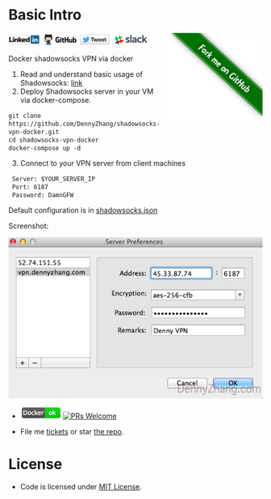 # Basic Intro
<a href="https://github.com/DennyZhang?tab=followers"><img align="right" width="200" height="183" src="https://raw.githubusercontent.com/USDevOps/mywechat-slack-group/master/images/fork_github.png" /></a>

[![LinkedIn](https://raw.githubusercontent.com/USDevOps/mywechat-slack-group/master/images/linkedin.png)](https://www.linkedin.com/in/dennyzhang001) [![Github](https://raw.githubusercontent.com/USDevOps/mywechat-slack-group/master/images/github.png)](https://github.com/DennyZhang) [![Twitter](https://raw.githubusercontent.com/USDevOps/mywechat-slack-group/master/images/twitter.png)](https://twitter.com/dennyzhang001) [![Slack](https://raw.githubusercontent.com/USDevOps/mywechat-slack-group/master/images/slack.png)](https://goo.gl/ozDDyL)

Docker shadowsocks VPN via docker

1. Read and understand basic usage of Shadowsocks: [link](https://shadowsocks.org/en/index.html)
2. Deploy Shadowsocks server in your VM via docker-compose.

```
git clone https://github.com/DennyZhang/shadowsocks-vpn-docker.git
cd shadowsocks-vpn-docker
docker-compose up -d
```

3. Connect to your VPN server from client machines

```
 Server: $YOUR_SERVER_IP
 Port: 6187
 Password: DamnGFW
```

Default configuration is in [shadowsocks.json](./shadowsocks.json)

Screenshot:

![](images/ss_config.png)

- [![Docker](https://raw.githubusercontent.com/USDevOps/mywechat-slack-group/master/images/docker.png)](https://hub.docker.com/r/denny/shadowsocks-vpn-docker/) [![PRs Welcome](https://img.shields.io/badge/PRs-welcome-brightgreen.svg)](http://makeapullrequest.com)

- File me [tickets](https://github.com/DennyZhang/shadowsocks-vpn-docker/issues) or star [the repo](https://github.com/DennyZhang/shadowsocks-vpn-docker).

# License
- Code is licensed under [MIT License](https://www.dennyzhang.com/wp-content/mit_license.txt).
